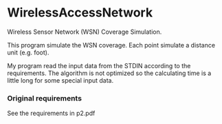 WirelessAccessNetwork
=====================

Wireless Sensor Network (WSN) Coverage Simulation.

This program simulate the WSN coverage. Each point simulate a distance unit (e.g. foot).

My program read the input data from the STDIN according to the requirements. The algorithm is not optimized so the calculating time is a little long for some special input data.


### Original requirements
See the requirements in p2.pdf
